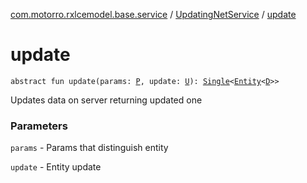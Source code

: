 [com.motorro.rxlcemodel.base.service](../index.md) / [UpdatingNetService](index.md) / [update](./update.md)

# update

`abstract fun update(params: `[`P`](index.md#P)`, update: `[`U`](index.md#U)`): `[`Single`](http://reactivex.io/RxJava/3.x/javadoc/io/reactivex/rxjava3/core/Single.html)`<`[`Entity`](../../com.motorro.rxlcemodel.base.entity/-entity/index.md)`<`[`D`](index.md#D)`>>`

Updates data on server returning updated one

### Parameters

`params` - Params that distinguish entity

`update` - Entity update